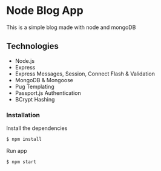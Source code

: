# Node Blog App

This is a simple blog made with node and mongoDB

## Technologies
* Node.js
* Express
* Express Messages, Session, Connect Flash & Validation
* MongoDB & Mongoose
* Pug Templating
* Passport.js Authentication
* BCrypt Hashing

### Installation

Install the dependencies

```sh
$ npm install
```
Run app

```sh
$ npm start
```
